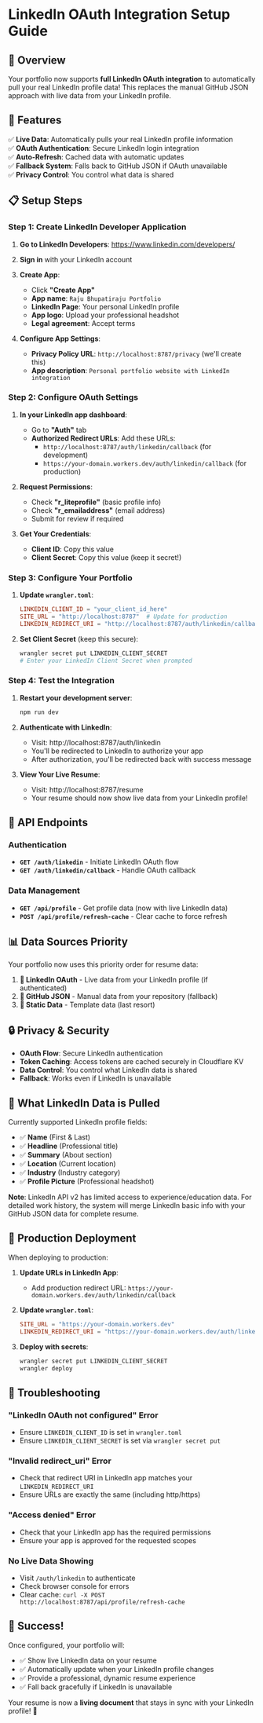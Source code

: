 # LinkedIn OAuth Integration Setup Guide

## 🎯 Overview

Your portfolio now supports **full LinkedIn OAuth integration** to automatically pull your real LinkedIn profile data! This replaces the manual GitHub JSON approach with live data from your LinkedIn profile.

## 🚀 Features

✅ **Live Data**: Automatically pulls your real LinkedIn profile information  
✅ **OAuth Authentication**: Secure LinkedIn login integration  
✅ **Auto-Refresh**: Cached data with automatic updates  
✅ **Fallback System**: Falls back to GitHub JSON if OAuth unavailable  
✅ **Privacy Control**: You control what data is shared  

## 📋 Setup Steps

### Step 1: Create LinkedIn Developer Application

1. **Go to LinkedIn Developers**: https://www.linkedin.com/developers/
2. **Sign in** with your LinkedIn account
3. **Create App**:
   - Click **"Create App"**
   - **App name**: `Raju Bhupatiraju Portfolio`
   - **LinkedIn Page**: Your personal LinkedIn profile
   - **App logo**: Upload your professional headshot
   - **Legal agreement**: Accept terms

4. **Configure App Settings**:
   - **Privacy Policy URL**: `http://localhost:8787/privacy` (we'll create this)
   - **App description**: `Personal portfolio website with LinkedIn integration`

### Step 2: Configure OAuth Settings

1. **In your LinkedIn app dashboard**:
   - Go to **"Auth"** tab
   - **Authorized Redirect URLs**: Add these URLs:
     - `http://localhost:8787/auth/linkedin/callback` (for development)
     - `https://your-domain.workers.dev/auth/linkedin/callback` (for production)

2. **Request Permissions**:
   - Check **"r_liteprofile"** (basic profile info)
   - Check **"r_emailaddress"** (email address)
   - Submit for review if required

3. **Get Your Credentials**:
   - **Client ID**: Copy this value
   - **Client Secret**: Copy this value (keep it secret!)

### Step 3: Configure Your Portfolio

1. **Update `wrangler.toml`**:
   ```toml
   LINKEDIN_CLIENT_ID = "your_client_id_here"
   SITE_URL = "http://localhost:8787"  # Update for production
   LINKEDIN_REDIRECT_URI = "http://localhost:8787/auth/linkedin/callback"
   ```

2. **Set Client Secret** (keep this secure):
   ```bash
   wrangler secret put LINKEDIN_CLIENT_SECRET
   # Enter your LinkedIn Client Secret when prompted
   ```

### Step 4: Test the Integration

1. **Restart your development server**:
   ```bash
   npm run dev
   ```

2. **Authenticate with LinkedIn**:
   - Visit: http://localhost:8787/auth/linkedin
   - You'll be redirected to LinkedIn to authorize your app
   - After authorization, you'll be redirected back with success message

3. **View Your Live Resume**:
   - Visit: http://localhost:8787/resume
   - Your resume should now show live data from your LinkedIn profile!

## 🔧 API Endpoints

### Authentication
- **`GET /auth/linkedin`** - Initiate LinkedIn OAuth flow
- **`GET /auth/linkedin/callback`** - Handle OAuth callback

### Data Management
- **`GET /api/profile`** - Get profile data (now with live LinkedIn data)
- **`POST /api/profile/refresh-cache`** - Clear cache to force refresh

## 📊 Data Sources Priority

Your portfolio now uses this priority order for resume data:

1. **🥇 LinkedIn OAuth** - Live data from your LinkedIn profile (if authenticated)
2. **🥈 GitHub JSON** - Manual data from your repository (fallback)
3. **🥉 Static Data** - Template data (last resort)

## 🔒 Privacy & Security

- **OAuth Flow**: Secure LinkedIn authentication
- **Token Caching**: Access tokens are cached securely in Cloudflare KV
- **Data Control**: You control what LinkedIn data is shared
- **Fallback**: Works even if LinkedIn is unavailable

## 🎯 What LinkedIn Data is Pulled

Currently supported LinkedIn profile fields:
- ✅ **Name** (First & Last)
- ✅ **Headline** (Professional title)
- ✅ **Summary** (About section)
- ✅ **Location** (Current location)
- ✅ **Industry** (Industry category)
- ✅ **Profile Picture** (Professional headshot)

**Note**: LinkedIn API v2 has limited access to experience/education data. For detailed work history, the system will merge LinkedIn basic info with your GitHub JSON data for complete resume.

## 🚀 Production Deployment

When deploying to production:

1. **Update URLs in LinkedIn App**:
   - Add production redirect URL: `https://your-domain.workers.dev/auth/linkedin/callback`

2. **Update `wrangler.toml`**:
   ```toml
   SITE_URL = "https://your-domain.workers.dev"
   LINKEDIN_REDIRECT_URI = "https://your-domain.workers.dev/auth/linkedin/callback"
   ```

3. **Deploy with secrets**:
   ```bash
   wrangler secret put LINKEDIN_CLIENT_SECRET
   wrangler deploy
   ```

## 🔧 Troubleshooting

### "LinkedIn OAuth not configured" Error
- Ensure `LINKEDIN_CLIENT_ID` is set in `wrangler.toml`
- Ensure `LINKEDIN_CLIENT_SECRET` is set via `wrangler secret put`

### "Invalid redirect_uri" Error
- Check that redirect URI in LinkedIn app matches your `LINKEDIN_REDIRECT_URI`
- Ensure URLs are exactly the same (including http/https)

### "Access denied" Error
- Check that your LinkedIn app has the required permissions
- Ensure your app is approved for the requested scopes

### No Live Data Showing
- Visit `/auth/linkedin` to authenticate
- Check browser console for errors
- Clear cache: `curl -X POST http://localhost:8787/api/profile/refresh-cache`

## 🎉 Success!

Once configured, your portfolio will:
- ✅ Show live LinkedIn data on your resume
- ✅ Automatically update when your LinkedIn profile changes
- ✅ Provide a professional, dynamic resume experience
- ✅ Fall back gracefully if LinkedIn is unavailable

Your resume is now a **living document** that stays in sync with your LinkedIn profile! 🚀
